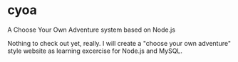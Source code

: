 # cyoa
A Choose Your Own Adventure system based on Node.js

Nothing to check out yet, really.
I will create a "choose your own adventure" style website as learning excercise for Node.js and MySQL.
